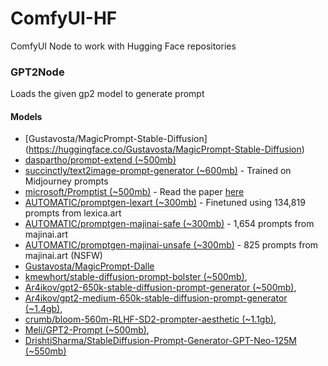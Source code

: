 # ComfyUI-HF
ComfyUI Node to work with Hugging Face repositories 

### GPT2Node
Loads the given gp2 model to generate prompt


#### Models
* [Gustavosta/MagicPrompt-Stable-Diffusion] (https://huggingface.co/Gustavosta/MagicPrompt-Stable-Diffusion)
* [daspartho/prompt-extend (~500mb)](https://huggingface.co/daspartho/prompt-extend)
* [succinctly/text2image-prompt-generator (~600mb)](https://huggingface.co/succinctly/text2image-prompt-generator) - Trained on Midjourney prompts
* [microsoft/Promptist (~500mb)](https://huggingface.co/microsoft/Promptist) - Read the paper [here](https://arxiv.org/abs/2212.09611)
* [AUTOMATIC/promptgen-lexart (~300mb)](https://huggingface.co/AUTOMATIC/promptgen-lexart) - Finetuned using 134,819 prompts from lexica.art
* [AUTOMATIC/promptgen-majinai-safe (~300mb)](https://huggingface.co/AUTOMATIC/promptgen-majinai-safe) - 1,654 prompts from majinai.art
* [AUTOMATIC/promptgen-majinai-unsafe (~300mb)](https://huggingface.co/AUTOMATIC/promptgen-majinai-unsafe) - 825 prompts from majinai.art (NSFW)
* [Gustavosta/MagicPrompt-Dalle](https://huggingface.co/Gustavosta/MagicPrompt-Dalle)
* [kmewhort/stable-diffusion-prompt-bolster (~500mb)](https://huggingface.co/kmewhort/stable-diffusion-prompt-bolster),
* [Ar4ikov/gpt2-650k-stable-diffusion-prompt-generator (~500mb)](Ar4ikov/gpt2-650k-stable-diffusion-prompt-generator),
* [Ar4ikov/gpt2-medium-650k-stable-diffusion-prompt-generator (~1.4gb)](https://huggingface.co/Ar4ikov/gpt2-medium-650k-stable-diffusion-prompt-generator),
* [crumb/bloom-560m-RLHF-SD2-prompter-aesthetic (~1.1gb)](https://huggingface.co/crumb/bloom-560m-RLHF-SD2-prompter-aesthetic),
* [Meli/GPT2-Prompt (~500mb)](https://huggingface.co/Meli/GPT2-Prompt),
* [DrishtiSharma/StableDiffusion-Prompt-Generator-GPT-Neo-125M (~550mb)](https://huggingface.co/DrishtiSharma/StableDiffusion-Prompt-Generator-GPT-Neo-125M)

